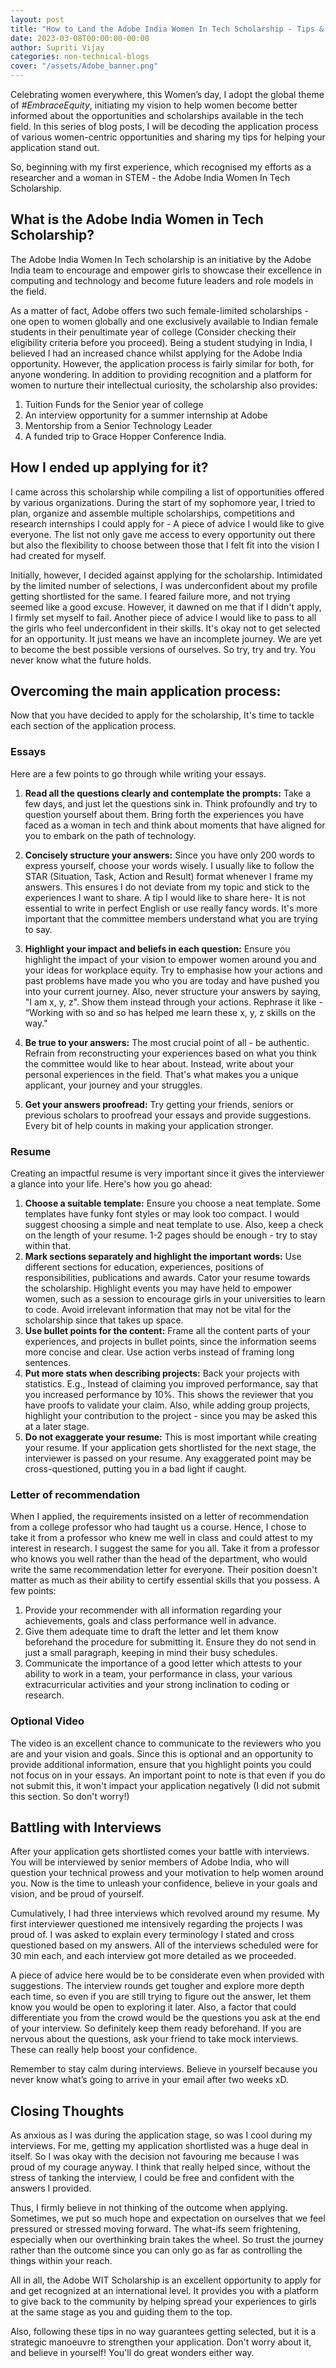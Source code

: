 ```yaml
---
layout: post
title: "How to Land the Adobe India Women In Tech Scholarship - Tips & Insights"
date: 2023-03-08T00:00:00-00:00
author: Supriti Vijay
categories: non-technical-blogs
cover: "/assets/Adobe_banner.png"
---
```


<!-- <b>View Counter:</b><a href="{{ page.url | prepend: 'https://hits.sh/chaiwithpy.github.io' }}"><img alt="Hits" src="{{ page.url | prepend: 'https://hits.sh/chaiwithpy.github.io' | append: '.svg?label=Views'}}"/></a> -->

Celebrating women everywhere, this Women’s day, I adopt the global theme of *#EmbraceEquity*, initiating my vision to help women become better informed about the opportunities and scholarships available in the tech field. In this series of blog posts, I will be decoding the application process of various women-centric opportunities and sharing my tips for helping your application stand out. 

So, beginning with my first experience, which recognised my efforts as a researcher and a woman in STEM - the Adobe India Women In Tech Scholarship.

## What is the Adobe India Women in Tech Scholarship?

The Adobe India Women In Tech scholarship is an initiative by the Adobe India team to encourage and empower girls to showcase their excellence in computing and technology and become future leaders and role models in the field. 

As a matter of fact, Adobe offers two such female-limited scholarships - one open to women globally and one exclusively available to Indian female students in their penultimate year of college (Consider checking their eligibility criteria before you proceed). Being a student studying in India, I believed I had an increased chance whilst applying for the Adobe India opportunity. However, the application process is fairly similar for both, for anyone wondering. In addition to providing recognition and a platform for women to nurture their intellectual curiosity, the scholarship also provides:
1. Tuition Funds for the Senior year of college
2. An interview opportunity for a summer internship at Adobe
3. Mentorship from a Senior Technology Leader
4. A funded trip to Grace Hopper Conference India.


## How I ended up applying for it?

I came across this scholarship while compiling a list of opportunities offered by various organizations. During the start of my sophomore year, I tried to plan, organize and assemble multiple scholarships, competitions and research internships I could apply for - A piece of advice I would like to give everyone. The list not only gave me access to every opportunity out there but also the flexibility to choose between those that I felt fit into the vision I had created for myself. 

Initially, however, I decided against applying for the scholarship. Intimidated by the limited number of selections, I was underconfident about my profile getting shortlisted for the same. I feared failure more, and not trying seemed like a good excuse. However, it dawned on me that if I didn't apply,  I firmly set myself to fail. Another piece of advice I would like to pass to all the girls who feel underconfident in their skills. It's okay not to get selected for an opportunity. It just means we have an incomplete journey. We are yet to become the best possible versions of ourselves. So try, try and try. You never know what the future holds.


## Overcoming the main application process:

Now that you have decided to apply for the scholarship, It's time to tackle each section of the application process.

### Essays

Here are a few points to go through while writing your essays.
1. **Read all the questions clearly and contemplate the prompts:** Take a few days, and just let the questions sink in. Think profoundly and try to question yourself about them. Bring forth the experiences you have faced as a woman in tech and think about moments that have aligned for you to embark on the path of technology. 

2. **Concisely structure your answers:** Since you have only 200 words to express yourself, choose your words wisely. I usually like to follow the STAR (Situation, Task, Action and Result) format whenever I frame my answers. This ensures I do not deviate from my topic and stick to the experiences I want to share. A tip I would like to share here- It is not essential to write in perfect English or use really fancy words. It's more important that the committee members understand what you are trying to say.

3. **Highlight your impact and beliefs in each question:** Ensure you highlight the impact of your vision to empower women around you and your ideas for workplace equity. Try to emphasise how your actions and past problems have made you who you are today and have pushed you into your current journey. Also, never structure your answers by saying, "I am x, y, z". Show them instead through your actions. Rephrase it like - “Working with so and so has helped me learn these x, y, z skills on the way."

4. **Be true to your answers:** The most crucial point of all - be authentic. Refrain from reconstructing your experiences based on what you think the committee would like to hear about. Instead, write about your personal experiences in the field. That's what makes you a unique applicant, your journey and your struggles. 

5. **Get your answers proofread:** Try getting your friends, seniors or previous scholars to proofread your essays and provide suggestions. Every bit of help counts in making your application stronger.


### Resume

Creating an impactful resume is very important since it gives the interviewer a glance into your life. Here's how you go ahead:

1. **Choose a suitable template:** Ensure you choose a neat template. Some templates have funky font styles or may look too compact. I would suggest choosing a simple and neat template to use. Also, keep a check on the length of your resume. 1-2 pages should be enough - try to stay within that.
2. **Mark sections separately and highlight the important words:** Use different sections for education, experiences, positions of responsibilities, publications and awards. Cator your resume towards the scholarship. Highlight events you may have held to empower women, such as a session to encourage girls in your universities to learn to code. Avoid irrelevant information that may not be vital for the scholarship since that takes up space.
3. **Use bullet points for the content:** Frame all the content parts of your experiences, and projects in bullet points, since the information seems more concise and clear. Use action verbs instead of framing long sentences.
4. **Put more stats when describing projects:** Back your projects with statistics. E.g., Instead of claiming you improved performance, say that you increased performance by 10%. This shows the reviewer that you have proofs to validate your claim. Also, while adding group projects, highlight your contribution to the project - since you may be asked this at a later stage.
5. **Do not exaggerate your resume:** This is most important while creating your resume. If your application gets shortlisted for the next stage, the interviewer is passed on your resume. Any exaggerated point may be cross-questioned, putting you in a bad light if caught.



### Letter of recommendation

When I applied, the requirements insisted on a letter of recommendation from a college professor who had taught us a course. Hence, I chose to take it from a professor who knew me well in class and could attest to my interest in research. I suggest the same for you all. Take it from a professor who knows you well rather than the head of the department, who would write the same recommendation letter for everyone. Their position doesn't matter as much as their ability to certify essential skills that you possess. A few points:

1. Provide your recommender with all information regarding your achievements, goals and class performance well in advance. 
2. Give them adequate time to draft the letter and let them know beforehand the procedure for submitting it. Ensure they do not send in just a small paragraph, keeping in mind their busy schedules.
3. Communicate the importance of a good letter which attests to your ability to work in a team, your performance in class, your various extracurricular activities and your strong inclination to coding or research.


### Optional Video

The video is an excellent chance to communicate to the reviewers who you are and your vision and goals. Since this is optional and an opportunity to provide additional information, ensure that you highlight points you could not focus on in your essays. An important point to note is that even if you do not submit this, it won't impact your application negatively (I did not submit this section. So don't worry!)

## Battling with Interviews

After your application gets shortlisted comes your battle with interviews. You will be interviewed by senior members of Adobe India, who will question your technical prowess and your motivation to help women around you. Now is the time to unleash your confidence, believe in your goals and vision, and be proud of yourself.

Cumulatively, I had three interviews which revolved around my resume. My first interviewer questioned me intensively regarding the projects I was proud of. I was asked to explain every terminology I stated and cross questioned based on my answers. All of the interviews scheduled were for 30 min each, and each interview got more detailed as we proceeded.

A piece of advice here would be to be considerate even when provided with suggestions. The interview rounds get tougher and explore more depth each time, so even if you are still trying to figure out the answer, let them know you would be open to exploring it later. Also, a factor that could differentiate you from the crowd would be the questions you ask at the end of your interview. So definitely keep them ready beforehand. If you are nervous about the questions, ask your friend to take mock interviews. These can really help boost your confidence.

Remember to stay calm during interviews. Believe in yourself because you never know what’s going to arrive in your email after two weeks xD.

## Closing Thoughts

As anxious as I was during the application stage, so was I cool during my interviews. For me, getting my application shortlisted was a huge deal in itself. So I was okay with the decision not favouring me because I was proud of my courage anyway. I think that really helped since, without the stress of tanking the interview, I could be free and confident with the answers I provided. 

Thus, I firmly believe in not thinking of the outcome when applying. Sometimes, we put so much hope and expectation on ourselves that we feel pressured or stressed moving forward. The what-ifs seem frightening, especially when our overthinking brain takes the wheel. So trust the journey rather than the outcome since you can only go as far as controlling the things within your reach. 

All in all, the Adobe WIT Scholarship is an excellent opportunity to apply for and get recognized at an international level. It provides you with a platform to give back to the community by helping spread your experiences to girls at the same stage as you and guiding them to the top. 

Also, following these tips in no way guarantees getting selected, but it is a strategic manoeuvre to strengthen your application. Don't worry about it, and believe in yourself! You'll do great wonders either way.
